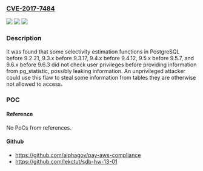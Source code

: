 ### [CVE-2017-7484](https://cve.mitre.org/cgi-bin/cvename.cgi?name=CVE-2017-7484)
![](https://img.shields.io/static/v1?label=Product&message=PostgreSQL&color=blue)
![](https://img.shields.io/static/v1?label=Version&message=9.2%20-%209.6%20&color=brightgreen)
![](https://img.shields.io/static/v1?label=Vulnerability&message=CWE-285&color=brightgreen)

### Description

It was found that some selectivity estimation functions in PostgreSQL before 9.2.21, 9.3.x before 9.3.17, 9.4.x before 9.4.12, 9.5.x before 9.5.7, and 9.6.x before 9.6.3 did not check user privileges before providing information from pg_statistic, possibly leaking information. An unprivileged attacker could use this flaw to steal some information from tables they are otherwise not allowed to access.

### POC

#### Reference
No PoCs from references.

#### Github
- https://github.com/alphagov/pay-aws-compliance
- https://github.com/lekctut/sdb-hw-13-01

